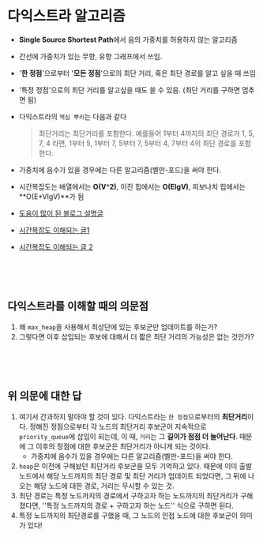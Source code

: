 # 다익스트라 알고리즘

- **Single Source Shortest Path**에서 음의 가중치를 허용하지 않는 알고리즘

- 간선에 가중치가 있는 무향, 유향 그래프에서 쓰임.

- '**한 정점**'으로부터 '**모든 정점**'으로의 최단 거리, 혹은 최단 경로를 알고 싶을 때 쓰임

- '특정 정점'으로의 최단 거리를 알고싶을 때도 쓸 수 있음. (최단 거리를 구하면 멈추면 됨)

- 다익스트라의 `핵심 뿌리`는 다음과 같다

  > 최단거리는 최단거리를 포함한다. 예를들어 1부터 4까지의 최단 경로가 1, 5, 7, 4 라면, 1부터 5, 1부터 7, 5부터 7, 5부터 4, 7부터 4의 최단 경로를 포함한다.

- 가중치에 음수가 있을 경우에는 다른 알고리즘(벨만-포드)을 써야 한다.

- 시간복잡도는 배열에서는 **O(V^2)**, 이진 힙에서는 **O(ElgV)**, 피보나치 힙에서는 **O(E+VlgV)**가 됨

- [도움이 많이 된 블로그 설명글](https://jason9319.tistory.com/307)

- [시간복잡도 이해되는 글1](https://codeday.me/ko/qa/20190319/103564.html)

- [시간복잡도 이해되는 글 2](https://www.zerocho.com/category/Algorithm/post/584bd46f580277001862f1af)

<br>

<br>

<br>

## 다익스트라를 이해할 때의 의문점

1.  왜 `max_heap`을 사용해서 최상단에 있는 후보군만 업데이트를 하는가?
2.  그렇다면 이후 삽입되는 후보에 대해서 더 짧은 최단 거리의 가능성은 없는 것인가?

<br>

<br>

<br>

## 위 의문에 대한 답

1.  여기서 간과하지 말아야 할 것이 있다. 다익스트라는 `한 정점`으로부터의 **최단거리**이다. 정해진 정점으로부터 각 노드의 최단거리 후보군이 지속적으로 `priority_queue`에 삽입이 되는데, 이 때, `거리`는 그 **길이가 점점 더 늘어난다**. 때문에 그 이후의 정점에 대한 후보군은 최단거리가 아니게 되는 것이다.
    - 가중치에 음수가 있을 경우에는 다른 알고리즘(벨만-포드)을 써야 한다.
2.  `heap`은 이전에 구해놨던 최단거리 후보군을 모두 기억하고 있다. 때문에 이미 출발 노드에서 해당 노드까지의 최단 경로 및 최단 거리가 업데이트 되었다면, 그 뒤에 나오는 해당 노드에 대한 경로, 거리는 무시할 수 있는 것.
3.  최단 경로는 특정 노드까지의 경로에서 구하고자 하는 노드까지의 최단거리가 구해졌다면, ''특정 노드까지의 경로 + 구하고자 하는 노드'' 식으로 구하면 된다.
4.  특정 노드까지의 최단경로를 구했을 때, 그 노드의 인접 노드에 대한 후보군이 의미가 있다!

<br>

<br>

<br>

